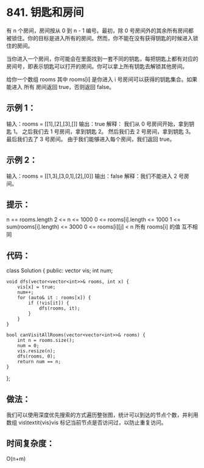 # 841. 钥匙和房间

有 n 个房间，房间按从 0 到 n - 1 编号。最初，除 0 号房间外的其余所有房间都被锁住。你的目标是进入所有的房间。然而，你不能在没有获得钥匙的时候进入锁住的房间。

当你进入一个房间，你可能会在里面找到一套不同的钥匙，每把钥匙上都有对应的房间号，即表示钥匙可以打开的房间。你可以拿上所有钥匙去解锁其他房间。

给你一个数组 rooms 其中 rooms[i] 是你进入 i 号房间可以获得的钥匙集合。如果能进入 所有 房间返回 true，否则返回 false。

 

## 示例 1：

输入：rooms = [[1],[2],[3],[]]
输出：true
解释：
我们从 0 号房间开始，拿到钥匙 1。
之后我们去 1 号房间，拿到钥匙 2。
然后我们去 2 号房间，拿到钥匙 3。
最后我们去了 3 号房间。
由于我们能够进入每个房间，我们返回 true。
## 示例 2：

输入：rooms = [[1,3],[3,0,1],[2],[0]]
输出：false
解释：我们不能进入 2 号房间。
 

## 提示：

n == rooms.length
2 <= n <= 1000
0 <= rooms[i].length <= 1000
1 <= sum(rooms[i].length) <= 3000
0 <= rooms[i][j] < n
所有 rooms[i] 的值 互不相同

## 代码：
class Solution {
public:
    vector<int> vis;
    int num;

    void dfs(vector<vector<int>>& rooms, int x) {
        vis[x] = true;
        num++;
        for (auto& it : rooms[x]) {
            if (!vis[it]) {
                dfs(rooms, it);
            }
        }
    }

    bool canVisitAllRooms(vector<vector<int>>& rooms) {
        int n = rooms.size();
        num = 0;
        vis.resize(n);
        dfs(rooms, 0);
        return num == n;
    }
};


## 做法：
我们可以使用深度优先搜索的方式遍历整张图，统计可以到达的节点个数，并利用数组 vis\textit{vis}vis 标记当前节点是否访问过，以防止重复访问。
## 时间复杂度：
O(n+m)
